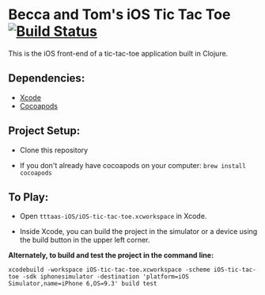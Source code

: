 # Becca and Tom's iOS Tic Tac Toe [![Build Status](https://travis-ci.org/beccanelson/tttaas-iOS.svg?branch=master)](https://travis-ci.org/beccanelson/tttaas-iOS)
This is the iOS front-end of a tic-tac-toe application built in Clojure.

## Dependencies:
+ [Xcode](https://itunes.apple.com/us/app/xcode/id497799835?mt=12)
+ [Cocoapods](https://cocoapods.org/)

## Project Setup:

+ Clone this repository

+ If you don't already have cocoapods on your computer: `brew install cocoapods`

## To Play:

+ Open `tttaas-iOS/iOS-tic-tac-toe.xcworkspace` in Xcode.

+ Inside Xcode, you can build the project in the simulator or a device using the build button in the upper left corner.

**Alternately, to build and test the project in the command line:**

`xcodebuild -workspace iOS-tic-tac-toe.xcworkspace -scheme iOS-tic-tac-toe -sdk iphonesimulator -destination 'platform=iOS Simulator,name=iPhone 6,OS=9.3' build test`
